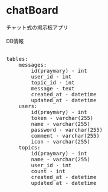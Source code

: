 # chatBoard
チャット式の掲示板アプリ<br>
<br>
DB情報<br>
<br>
<pre>
tables:
    messages:
        id(praymary) - int
        user_id - int
        topic_id - int
        message - text
        created_at - datetime
        updated_at - datetime
    users:
        id(praymary) - int
        token - varchar(255)
        name - varchar(255)
        password - varchar(255)
        comment - varchar(255)
        icon - varchar(255)
    topics:
        id(praymary) - int
        name - varchar(255)
        user_id - int
        count - int
        created_at - datetime
        updated_at - datetime
</pre>